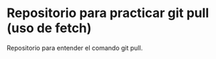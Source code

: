 # Repositorio para practicar git pull (uso de fetch)
Repositorio para entender el comando git pull.
